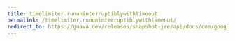 ```yaml
---
title: timelimiter.rununinterruptiblywithtimeout
permalink: /timelimiter.rununinterruptiblywithtimeout/
redirect_to: https://guava.dev/releases/snapshot-jre/api/docs/com/google/common/util/concurrent/TimeLimiter.html#runUninterruptiblyWithTimeout-java.lang.Runnable-java.time.Duration-
---
```

